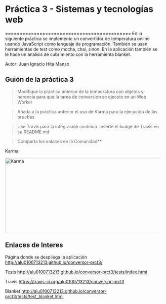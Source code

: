 # Práctica 3 - Sistemas y tecnologías web
============================================
En la siguiente práctica se implemente un convertidor de temperatura online usando JavaScript como lenguaje de programación.
También se usan herramientas de test como mocha, chai, sinon.
En la aplicación también se le hace un analisis de cubrimiento con la herramienta blanket.

Autor: Juan Ignacio Hita Manso

Guión de la práctica 3
--------------------
> Modifique la práctica anterior de la temperatura con objetos y herencia para que la tarea de conversión se ejecute en un Web Worker

> Añada a la práctica anterior el uso de Karma para la ejecución de las pruebas.

> Use Travis para la integración contínua. Inserte el badge de Travis en su README.md

> Comparta los enlaces en la Comunidad**

Karma

<img src="http://alu0100713213.github.io/conversor-prct3/img/karma.jpg" alt="Karma" height="240" width="600">

Enlaces de Interes
--------------------

Página donde se despliega la aplicación
http://alu0100713213.github.io/conversor-prct3/

Tests
http://alu0100713213.github.io/conversor-prct3/tests/index.html

Travis
https://travis-ci.org/alu0100713213/conversor-prct3

Blanket
http://alu0100713213.github.io/conversor-prct3/tests/test_blanket.html
